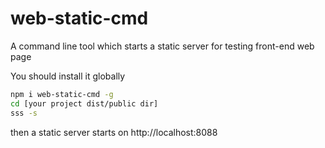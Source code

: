 # web-static-cmd
A command line tool which starts a static server for testing front-end web page

You should install it globally
```bash
npm i web-static-cmd -g
cd [your project dist/public dir]
sss -s
```
then a static server starts on http://localhost:8088